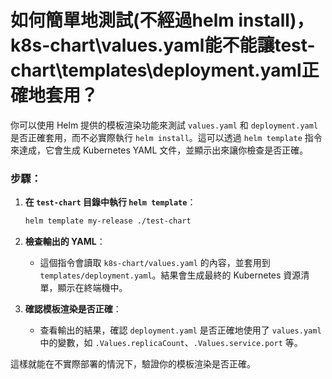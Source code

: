 # 如何簡單地測試(不經過helm install)，k8s-chart\values.yaml能不能讓test-chart\templates\deployment.yaml正確地套用？

你可以使用 Helm 提供的模板渲染功能來測試 `values.yaml` 和 `deployment.yaml` 是否正確套用，而不必實際執行 `helm install`。這可以透過 `helm template` 指令來達成，它會生成 Kubernetes YAML 文件，並顯示出來讓你檢查是否正確。

### 步驟：

1. **在 `test-chart` 目錄中執行 `helm template`**：
   ```bash
   helm template my-release ./test-chart
   ```

2. **檢查輸出的 YAML**：
   - 這個指令會讀取 `k8s-chart/values.yaml` 的內容，並套用到 `templates/deployment.yaml`。結果會生成最終的 Kubernetes 資源清單，顯示在終端機中。

3. **確認模板渲染是否正確**：
   - 查看輸出的結果，確認 `deployment.yaml` 是否正確地使用了 `values.yaml` 中的變數，如 `.Values.replicaCount`、`.Values.service.port` 等。

這樣就能在不實際部署的情況下，驗證你的模板渲染是否正確。
